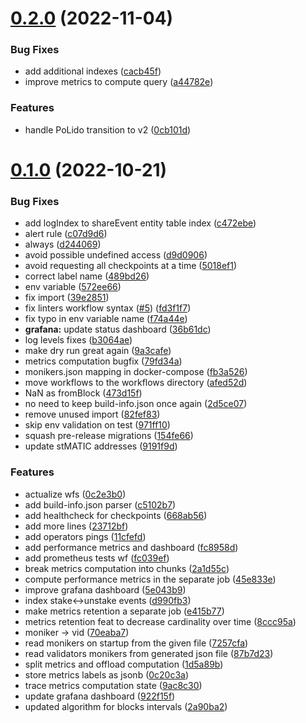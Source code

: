 # [0.2.0](https://github.com/lidofinance/polygon-validators-monitoring/compare/0.1.0...0.2.0) (2022-11-04)


### Bug Fixes

* add additional indexes ([cacb45f](https://github.com/lidofinance/polygon-validators-monitoring/commit/cacb45f70eac504252cc4bd90b464aa137170aeb))
* improve metrics to compute query ([a44782e](https://github.com/lidofinance/polygon-validators-monitoring/commit/a44782e3004e7a6865740131ae9fdc1c45d56002))


### Features

* handle PoLido transition to v2 ([0cb101d](https://github.com/lidofinance/polygon-validators-monitoring/commit/0cb101d0709bbd15d6bd2ba83ee35d06d9987c6f))



# [0.1.0](https://github.com/lidofinance/polygon-validators-monitoring/compare/d9d0906cfae83fabc958ba94ac084c705e497054...0.1.0) (2022-10-21)


### Bug Fixes

* add logIndex to shareEvent entity table index ([c472ebe](https://github.com/lidofinance/polygon-validators-monitoring/commit/c472ebe39d097d731ea18bc1e258ffa38dce3833))
* alert rule ([c07d9d6](https://github.com/lidofinance/polygon-validators-monitoring/commit/c07d9d63fad049fb5433959a02222620c8d05789))
* always ([d244069](https://github.com/lidofinance/polygon-validators-monitoring/commit/d2440698c0e3e3d992bd11773a14e13004fc8133))
* avoid possible undefined access ([d9d0906](https://github.com/lidofinance/polygon-validators-monitoring/commit/d9d0906cfae83fabc958ba94ac084c705e497054))
* avoid requesting all checkpoints at a time ([5018ef1](https://github.com/lidofinance/polygon-validators-monitoring/commit/5018ef1e74df311a01a25dca0a58503599b82e97))
* correct label name ([489bd26](https://github.com/lidofinance/polygon-validators-monitoring/commit/489bd260a77e1aeb3e7124780c324cf73ccb74f9))
* env variable ([572ee66](https://github.com/lidofinance/polygon-validators-monitoring/commit/572ee66334e20af96bd41453c09d166b45d83a1f))
* fix import ([39e2851](https://github.com/lidofinance/polygon-validators-monitoring/commit/39e2851becc8b954f301f763b917797d822f1154))
* fix linters workflow syntax ([#5](https://github.com/lidofinance/polygon-validators-monitoring/issues/5)) ([fd3f1f7](https://github.com/lidofinance/polygon-validators-monitoring/commit/fd3f1f7dd760a708fe05f121681b06f05d371f49))
* fix typo in env variable name ([f74a44e](https://github.com/lidofinance/polygon-validators-monitoring/commit/f74a44e55eb5827070323d8f58fa322a9acf7f15))
* **grafana:** update status dashboard ([36b61dc](https://github.com/lidofinance/polygon-validators-monitoring/commit/36b61dc861c1094de1aa8c6003d7167febde69a8))
* log levels fixes ([b3064ae](https://github.com/lidofinance/polygon-validators-monitoring/commit/b3064ae2336c9dda3fb3f1c900ffce4c43e51f54))
* make dry run great again ([9a3cafe](https://github.com/lidofinance/polygon-validators-monitoring/commit/9a3cafe9870e48d19155b5de02215601d1643457))
* metrics computation bugfix ([79fd34a](https://github.com/lidofinance/polygon-validators-monitoring/commit/79fd34ab64ea1e4c345ed8a6f62dbb83dda3e47e))
* monikers.json mapping in docker-compose ([fb3a526](https://github.com/lidofinance/polygon-validators-monitoring/commit/fb3a526af4d7015c6d935858d802619d24007cd0))
* move workflows to the workflows directory ([afed52d](https://github.com/lidofinance/polygon-validators-monitoring/commit/afed52d212e220994b0bd51c58d49fb379831b06))
* NaN as fromBlock ([473d15f](https://github.com/lidofinance/polygon-validators-monitoring/commit/473d15fb35241d3d3a8846fb8dbf14c65c1013eb))
* no need to keep build-info.json once again ([2d5ce07](https://github.com/lidofinance/polygon-validators-monitoring/commit/2d5ce0763c389a06702073f83befc06318fe7bd4))
* remove unused import ([82fef83](https://github.com/lidofinance/polygon-validators-monitoring/commit/82fef83bc15d5e3d0dd35139d012e367b5abb63b))
* skip env validation on test ([971ff10](https://github.com/lidofinance/polygon-validators-monitoring/commit/971ff10e7388937a917715521a886782aebdbee1))
* squash pre-release migrations ([154fe66](https://github.com/lidofinance/polygon-validators-monitoring/commit/154fe6697964fa1692bcab27cde0aaa706e34665))
* update stMATIC addresses ([9191f9d](https://github.com/lidofinance/polygon-validators-monitoring/commit/9191f9daa04374a9a078a2e4fedf3a4aff075521))


### Features

* actualize wfs ([0c2e3b0](https://github.com/lidofinance/polygon-validators-monitoring/commit/0c2e3b0fc011d1b52132d55ee071f807d006cbf7))
* add build-info.json parser ([c5102b7](https://github.com/lidofinance/polygon-validators-monitoring/commit/c5102b72a5d62363b8cc48dd745a6aa13f436fde))
* add healthcheck for checkpoints ([668ab56](https://github.com/lidofinance/polygon-validators-monitoring/commit/668ab56043102f1136ddcfccc7b4be4c7f7226aa))
* add more lines ([23712bf](https://github.com/lidofinance/polygon-validators-monitoring/commit/23712bf9e6e25d1661f4b53fdf1650a83bcc8732))
* add operators pings ([11cfefd](https://github.com/lidofinance/polygon-validators-monitoring/commit/11cfefd1ec4add839854891187d68b1689b76856))
* add performance metrics and dashboard ([fc8958d](https://github.com/lidofinance/polygon-validators-monitoring/commit/fc8958d4e1e0cbcf0a8886066890aad416571333))
* add prometheus tests wf ([fc039ef](https://github.com/lidofinance/polygon-validators-monitoring/commit/fc039ef386b04848059d8bb529a86fac5ff088af))
* break metrics computation into chunks ([2a1d55c](https://github.com/lidofinance/polygon-validators-monitoring/commit/2a1d55ced8a03d54bc92323fa727f963c9cf70a2))
* compute performance metrics in the separate job ([45e833e](https://github.com/lidofinance/polygon-validators-monitoring/commit/45e833e46c2cc97992efe11c87efda9700163688))
* improve grafana dashboard ([5e043b9](https://github.com/lidofinance/polygon-validators-monitoring/commit/5e043b9e071ccf2972c8000781fb662b5a7eadaa))
* index stake<->unstake events ([d990fb3](https://github.com/lidofinance/polygon-validators-monitoring/commit/d990fb3417444f3e2a6141b2532a896588bcd104))
* make metrics retention a separate job ([e415b77](https://github.com/lidofinance/polygon-validators-monitoring/commit/e415b770c9def7eaf9f0b6514301cf84bc3819c6))
* metrics retention feat to decrease cardinality over time ([8ccc95a](https://github.com/lidofinance/polygon-validators-monitoring/commit/8ccc95a84c9261210fcf7c02944331c5b9ec6a38))
* moniker -> vid ([70eaba7](https://github.com/lidofinance/polygon-validators-monitoring/commit/70eaba7250691391d46b629f46cfdc4c564e300a))
* read monikers on startup from the given file ([7257cfa](https://github.com/lidofinance/polygon-validators-monitoring/commit/7257cfa5feb3cf3db897792a54c55ca202d6aee9))
* read validators monikers from generated json file ([87b7d23](https://github.com/lidofinance/polygon-validators-monitoring/commit/87b7d23006bbfa0ebee8c0a95abac40dc1aea290))
* split metrics and offload computation ([1d5a89b](https://github.com/lidofinance/polygon-validators-monitoring/commit/1d5a89b03985c2692223574885892de394bb2a88))
* store metrics labels as jsonb ([0c20c3a](https://github.com/lidofinance/polygon-validators-monitoring/commit/0c20c3a2b5d4bb07d3d606cda0823640098d881a))
* trace metrics computation state ([9ac8c30](https://github.com/lidofinance/polygon-validators-monitoring/commit/9ac8c309542dcb09942a58abc07f4900e9d9c3e0))
* update grafana dashboard ([922f15f](https://github.com/lidofinance/polygon-validators-monitoring/commit/922f15fe39a7170cc90878819e5e58bd07a134b8))
* updated algorithm for blocks intervals ([2a90ba2](https://github.com/lidofinance/polygon-validators-monitoring/commit/2a90ba2cd2d5f92b2a50834e84df24eb66930d6b))



